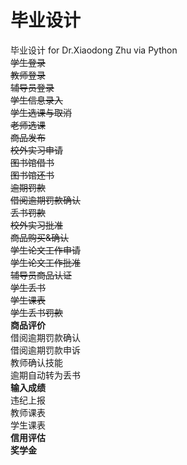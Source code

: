 # 毕业设计
毕业设计 for Dr.Xiaodong Zhu via Python  
~~学生登录  
教师登录  
辅导员登录  
学生信息录入  
学生选课与取消  
老师选课  
商品发布  
校外实习申请  
图书馆借书  
图书馆还书  
逾期罚款  
借阅逾期罚款确认  
丢书罚款  
校外实习批准  
商品购买&确认  
学生论文工作申请  
学生论文工作批准  
辅导员商品认证  
学生丢书  
学生课表  
学生丢书罚款~~   
**商品评价**  
借阅逾期罚款确认  
借阅逾期罚款申诉  
教师确认技能  
逾期自动转为丢书  
**输入成绩**  
违纪上报  
教师课表  
学生课表  
**信用评估**  
**奖学金**  




